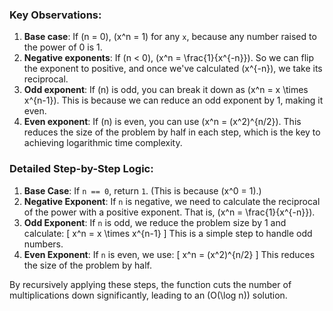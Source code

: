 ### Key Observations:
1. **Base case**: If \(n = 0\), \(x^n = 1\) for any `x`, because any number raised to the power of 0 is 1.
2. **Negative exponents**: If \(n < 0\), \(x^n = \frac{1}{x^{-n}}\). So we can flip the exponent to positive, and once we've calculated \(x^{-n}\), we take its reciprocal.
3. **Odd exponent**: If \(n\) is odd, you can break it down as \(x^n = x \times x^{n-1}\). This is because we can reduce an odd exponent by 1, making it even.
4. **Even exponent**: If \(n\) is even, you can use \(x^n = (x^2)^{n/2}\). This reduces the size of the problem by half in each step, which is the key to achieving logarithmic time complexity.

### Detailed Step-by-Step Logic:

1. **Base Case**: If `n == 0`, return `1`. (This is because \(x^0 = 1\).)
2. **Negative Exponent**: If `n` is negative, we need to calculate the reciprocal of the power with a positive exponent. That is, \(x^n = \frac{1}{x^{-n}}\).
3. **Odd Exponent**: If `n` is odd, we reduce the problem size by 1 and calculate:
   \[
   x^n = x \times x^{n-1}
   \]
   This is a simple step to handle odd numbers.
4. **Even Exponent**: If `n` is even, we use:
   \[
   x^n = (x^2)^{n/2}
   \]
   This reduces the size of the problem by half.

By recursively applying these steps, the function cuts the number of multiplications down significantly, leading to an \(O(\log n)\) solution.
